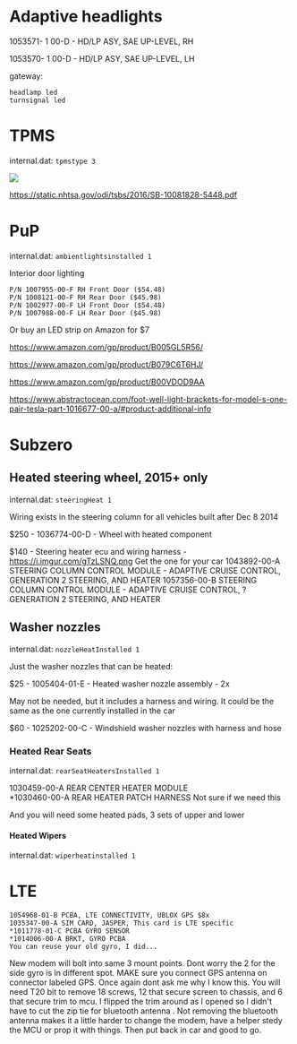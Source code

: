 # Adaptive headlights

1053571- 1 00-D - HD/LP ASY, SAE UP-LEVEL, RH

1053570- 1 00-D - HD/LP ASY, SAE UP-LEVEL, LH

gateway:

```
headlamp led
turnsignal led
```

# TPMS

internal.dat: `tpmstype 3`

![](https://i.imgur.com/v3VIdfa.png)

https://static.nhtsa.gov/odi/tsbs/2016/SB-10081828-5448.pdf

# PuP

internal.dat: `ambientlightsinstalled 1`

Interior door lighting
```
P/N 1007955-00-F RH Front Door ($54.48)
P/N 1008121-00-F RH Rear Door ($45.98)
P/N 1002977-00-F LH Front Door ($54.48)
P/N 1007988-00-F LH Rear Door ($45.98)
```
Or buy an LED strip on Amazon for $7

https://www.amazon.com/gp/product/B005GL5R56/

https://www.amazon.com/gp/product/B079C6T6HJ/

https://www.amazon.com/gp/product/B00VDOD9AA

https://www.abstractocean.com/foot-well-light-brackets-for-model-s-one-pair-tesla-part-1016677-00-a/#product-additional-info

# Subzero

## Heated steering wheel, 2015+ only

internal.dat: `steeringHeat 1`

Wiring exists in the steering column for all vehicles built after Dec 8 2014

$250 - 1036774-00-D - Wheel with heated component

$140 - Steering heater ecu and wiring harness - https://i.imgur.com/gTzLSNQ.png
Get the one for your car
1043892-00-A STEERING COLUMN CONTROL MODULE - ADAPTIVE CRUISE CONTROL, GENERATION 2 STEERING, AND HEATER 
1057356-00-B STEERING COLUMN CONTROL MODULE - ADAPTIVE CRUISE CONTROL, ?GENERATION 2 STEERING, AND HEATER 

## Washer nozzles

internal.dat: `nozzleHeatInstalled 1`

Just the washer nozzles that can be heated: 

$25 - 1005404-01-E - Heated washer nozzle assembly - 2x

May not be needed, but it includes a harness and wiring. It could be the same as the one currently installed in the car

$60 - 1025202-00-C - Windshield washer nozzles with harness and hose 

### Heated Rear Seats

internal.dat: `rearSeatHeatersInstalled 1`

1030459-00-A REAR CENTER HEATER MODULE  
*1030460-00-A REAR HEATER PATCH HARNESS Not sure if we need this

And you will need some heated pads, 3 sets of upper and lower

#### Heated Wipers

internal.dat: `wiperheatinstalled 1`


# LTE

```
1054968-01-B PCBA, LTE CONNECTIVITY, UBLOX GPS $8x
1035347-00-A SIM CARD, JASPER, This card is LTE specific
*1011778-01-C PCBA GYRO SENSOR 
*1014006-00-A BRKT, GYRO PCBA
You can reuse your old gyro, I did...
```

New modem will bolt into same 3 mount points.  Dont worry the 2 for the side gyro is in different spot.  MAKE sure you connect GPS antenna on connector labeled GPS.  Once again dont ask me why I know this.  You will need T20 bit to remove 18 screws, 12 that secure screen to chassis, and 6 that secure trim to mcu.  I flipped the trim around as I opened so I didn't have to cut the zip tie for bluetooth antenna .  Not removing the bluetooth antenna makes it a little harder to change the modem, have a helper stedy the MCU or prop it with things.  Then put back in car and good to go.

